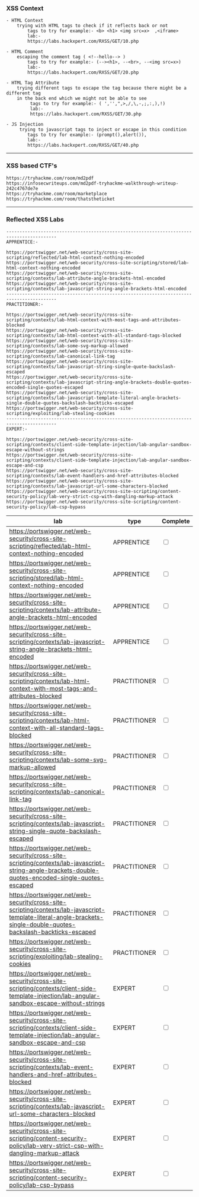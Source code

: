 
### XSS Context

	- HTML Context
		trying with HTML tags to check if it reflects back or not
			tags to try for example:- <b> <h1> <img src=x>	,<iframe>
			lab:-
			https://labs.hackxpert.com/RXSS/GET/10.php  
	
	- HTML Comment
		escaping the comment tag ( <!--hello--> )
			tags to try for example:- (--><h1>, --<br>, --<img src=x>)
			lab:-
			https://labs.hackxpert.com/RXSS/GET/20.php	 
			 
	- HTML Tag Attribute
		trying different tags to escape the tag because there might be a different tag
		in the back end which we might not be able to see
			 tags to try for example:- ( ','',",>,/,\,-,;,:,),!)
			 lab:-
			 https://labs.hackxpert.com/RXSS/GET/30.php			 	
	
	- JS Injection
		 trying to javascript tags to inject or escape in this condition 
			tags to try for example:- (prompt(),alert()),
			lab:-
			https://labs.hackxpert.com/RXSS/GET/40.php
		 


---
### XSS based CTF's

```
https://tryhackme.com/room/md2pdf
https://infosecwriteups.com/md2pdf-tryhackme-walkthrough-writeup-242c4767de7e
https://tryhackme.com/room/marketplace
https://tryhackme.com/room/thatstheticket
```

---

### Reflected XSS Labs 

```
-----------------------------------------------------------------------------------------
APPRENTICE:-

https://portswigger.net/web-security/cross-site-scripting/reflected/lab-html-context-nothing-encoded
https://portswigger.net/web-security/cross-site-scripting/stored/lab-html-context-nothing-encoded
https://portswigger.net/web-security/cross-site-scripting/contexts/lab-attribute-angle-brackets-html-encoded
https://portswigger.net/web-security/cross-site-scripting/contexts/lab-javascript-string-angle-brackets-html-encoded
-----------------------------------------------------------------------------------------
PRACTITIONER:-

https://portswigger.net/web-security/cross-site-scripting/contexts/lab-html-context-with-most-tags-and-attributes-blocked
https://portswigger.net/web-security/cross-site-scripting/contexts/lab-html-context-with-all-standard-tags-blocked
https://portswigger.net/web-security/cross-site-scripting/contexts/lab-some-svg-markup-allowed
https://portswigger.net/web-security/cross-site-scripting/contexts/lab-canonical-link-tag
https://portswigger.net/web-security/cross-site-scripting/contexts/lab-javascript-string-single-quote-backslash-escaped
https://portswigger.net/web-security/cross-site-scripting/contexts/lab-javascript-string-angle-brackets-double-quotes-encoded-single-quotes-escaped
https://portswigger.net/web-security/cross-site-scripting/contexts/lab-javascript-template-literal-angle-brackets-single-double-quotes-backslash-backticks-escaped
https://portswigger.net/web-security/cross-site-scripting/exploiting/lab-stealing-cookies
-----------------------------------------------------------------------------------------
EXPERT:-

https://portswigger.net/web-security/cross-site-scripting/contexts/client-side-template-injection/lab-angular-sandbox-escape-without-strings
https://portswigger.net/web-security/cross-site-scripting/contexts/client-side-template-injection/lab-angular-sandbox-escape-and-csp
https://portswigger.net/web-security/cross-site-scripting/contexts/lab-event-handlers-and-href-attributes-blocked
https://portswigger.net/web-security/cross-site-scripting/contexts/lab-javascript-url-some-characters-blocked
https://portswigger.net/web-security/cross-site-scripting/content-security-policy/lab-very-strict-csp-with-dangling-markup-attack
https://portswigger.net/web-security/cross-site-scripting/content-security-policy/lab-csp-bypass
```

| lab | type | Complete |
| ---- | ---- | ---- |
| https://portswigger.net/web-security/cross-site-scripting/reflected/lab-html-context-nothing-encoded | APPRENTICE | <input type="checkbox" unchecked> |
| https://portswigger.net/web-security/cross-site-scripting/stored/lab-html-context-nothing-encoded | APPRENTICE | <input type="checkbox" unchecked> |
| https://portswigger.net/web-security/cross-site-scripting/contexts/lab-attribute-angle-brackets-html-encoded | APPRENTICE | <input type="checkbox" unchecked> |
| https://portswigger.net/web-security/cross-site-scripting/contexts/lab-javascript-string-angle-brackets-html-encoded | APPRENTICE | <input type="checkbox" unchecked> |
| https://portswigger.net/web-security/cross-site-scripting/contexts/lab-html-context-with-most-tags-and-attributes-blocked | PRACTITIONER | <input type="checkbox" unchecked> |
| https://portswigger.net/web-security/cross-site-scripting/contexts/lab-html-context-with-all-standard-tags-blocked | PRACTITIONER | <input type="checkbox" unchecked> |
| https://portswigger.net/web-security/cross-site-scripting/contexts/lab-some-svg-markup-allowed | PRACTITIONER | <input type="checkbox" unchecked> |
| https://portswigger.net/web-security/cross-site-scripting/contexts/lab-canonical-link-tag | PRACTITIONER | <input type="checkbox" unchecked> |
| https://portswigger.net/web-security/cross-site-scripting/contexts/lab-javascript-string-single-quote-backslash-escaped | PRACTITIONER | <input type="checkbox" unchecked> |
| https://portswigger.net/web-security/cross-site-scripting/contexts/lab-javascript-string-angle-brackets-double-quotes-encoded-single-quotes-escaped | PRACTITIONER | <input type="checkbox" unchecked> |
| https://portswigger.net/web-security/cross-site-scripting/contexts/lab-javascript-template-literal-angle-brackets-single-double-quotes-backslash-backticks-escaped | PRACTITIONER | <input type="checkbox" unchecked> |
| https://portswigger.net/web-security/cross-site-scripting/exploiting/lab-stealing-cookies | PRACTITIONER | <input type="checkbox" unchecked> |
| https://portswigger.net/web-security/cross-site-scripting/contexts/client-side-template-injection/lab-angular-sandbox-escape-without-strings | EXPERT | <input type="checkbox" unchecked> |
| https://portswigger.net/web-security/cross-site-scripting/contexts/client-side-template-injection/lab-angular-sandbox-escape-and-csp | EXPERT | <input type="checkbox" unchecked> |
| https://portswigger.net/web-security/cross-site-scripting/contexts/lab-event-handlers-and-href-attributes-blocked | EXPERT | <input type="checkbox" unchecked> |
| https://portswigger.net/web-security/cross-site-scripting/contexts/lab-javascript-url-some-characters-blocked | EXPERT | <input type="checkbox" unchecked> |
| https://portswigger.net/web-security/cross-site-scripting/content-security-policy/lab-very-strict-csp-with-dangling-markup-attack | EXPERT | <input type="checkbox" unchecked> |
| https://portswigger.net/web-security/cross-site-scripting/content-security-policy/lab-csp-bypass | EXPERT | <input type="checkbox" unchecked> |
